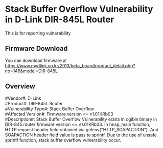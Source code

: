 # Stack Buffer Overflow Vulnerability in D-Link DIR-845L Router
This is for reporting vulnerability 


## Firmware Download
You can download firmware at https://www.mydlink.co.kr/2013/beta_board/product_detail.php?no=146&model=DIR-845L


## Overview
#Vendor#: D-Link  
#Product#: DIR-845L Router  
#Vulnerability Type#: Stack Buffer Overflow  
#Affected Version#: Firmware version <= v1.01KRb03  
#Description#: Stack Buffer Overflow Vulnerability exists in cgibin binary in DIR-845 router firmware version <= v1.01KRb03. In hnap_main function, HTTP request header field obtained via getenv("HTTP_SOAPACTION"). And SOAPACTION header field value is pass to sprintf. Due to the use of unsafe sprintf function, stack buffer overflow vulnerability occur.
